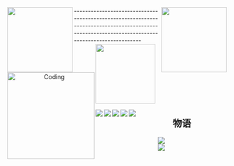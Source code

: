 <div>
  <img align = 'left' height = '150'  src = 'https://user-images.githubusercontent.com/102906132/163326777-aaeaf0c6-bab3-4fe9-af53-13b8e4dba311.png'>
  <img align = 'right' height = '150' width = '150' src = 'https://user-images.githubusercontent.com/102906132/163293171-f7d17ed6-10bb-458c-bf8d-b3c3cac729f7.gif'>
</div> 
<span>
------------------------------------------------------------------------------------------------------------------------------------------------
</span>
<div align = 'center'>
  <img align = 'left' alt = 'Coding' width = '200' src = 'https://user-images.githubusercontent.com/102906132/163227643-6b63bf7a-f02c-4d03-86f1-ca524596b4d2.gif'>
  <div align="left"> <img height="137px" src="https://github-readme-stats.vercel.app/api?username=sun0225SUN&hide_title=true&hide_border=true&show_icons=trueline_height=21&text_color=000&icon_color=000&bg_color=0,ea6161,ffc64d,fffc4d,52fa5a&theme=graywhite" /> 
</div>
 
<span> <img align = 'left' src="https://img.shields.io/badge/-HTML5-E34F26?style=flat-square&logo=html5&logoColor=white" /> <img align = 'left' src="https://img.shields.io/badge/-CSS3-1572B6?style=flat-square&logo=css3" /> <img align = 'left' src="https://img.shields.io/badge/-JavaScript-oringe?style=flat-square&logo=javascript" /> <img align = 'left' src = 'https://img.shields.io/badge/C%20%20-C%E8%AF%AD%E8%A8%80%20%20%20%20%20%20%20-orange'> <img align = 'left' src = 'https://img.shields.io/badge/P-Python-black'> </span>
 
物语
-------------------------------------------------------------------------------------------------------------------------------------------------------------------------
<div align="center"> <img src="https://github-profile-trophy.vercel.app/?username=sun0225SUN" /> </div>
 
<div><img src = 'https://metrics.lecoq.io/Ggy-king?template=classic&base.header=0&base.activity=0&base.community=0&base.repositories=0&languages=1&stars=1&achievements=1&activity=1&notable=1&lines=1&languages.limit=8&languages.threshold=0%25&languages.colors=github&languages.aliases=js%2Cpython%2Cc%2Cc%2B%2B%2Ccss%2Chtml&languages.sections=most-used&languages.indepth=false&languages.analysis.timeout=18&languages.categories=markup%2C%20programming&languages.recent.categories=markup%2C%20programming&languages.recent.load=300&languages.recent.days=14&stars.limit=4&activity.limit=5&activity.load=300&activity.days=14&activity.visibility=all&activity.timestamps=false&activity.filter=all&achievements.threshold=C&achievements.secrets=true&achievements.display=detailed&achievements.limit=0&notable.from=organization&notable.repositories=false&notable.indepth=false&notable.types=commit&config.timezone=Asia%2FShanghai&config.twemoji=true&config.display=large'></div>
